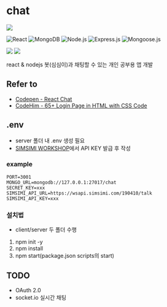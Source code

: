 # chat

<img src="https://capsule-render.vercel.app/api?type=waving&color=timeAuto&height=200&section=header&text=chat&fontSize=90" />

![React](https://img.shields.io/badge/React-18.2.0-61DAFB)
![MongoDB](https://img.shields.io/badge/MongoDB-6.0.6-47A248)
![Node.js](https://img.shields.io/badge/Node.js-18.16.0-339933)
![Express.js](https://img.shields.io/badge/Express.js-4.18.2-000000)
![Mongoose.js](https://img.shields.io/badge/Mongoose.js-7.2.2-880000)

<img src="https://img.shields.io/badge/JavaScript-F7DF1E?style=flat&amp;logo=JavaScript&amp;logoColor=white" /> <img src="https://img.shields.io/badge/MongoDB-47A248?style=flat&amp;logo=MongoDB&amp;logoColor=white" />

react & nodejs
봇(심심이)과 채팅할 수 있는 개인 공부용 앱 개발

## Refer to
- [Codepen - React Chat](https://codepen.io/swaibu/pen/OJLZjLb)
- [CodeHim - 65+ Login Page in HTML with CSS Code](https://www.codehim.com/collections/login-page-in-html-with-css-code/)

## .env
- server 폴더 내 .env 생성 필요
- [SIMSIMI WORKSHOP](https://workshop.simsimi.com/)에서 API KEY 발급 후 작성

### example
```
PORT=3001
MONGO_URL=mongodb://127.0.0.1:27017/chat
SECRET_KEY=xxx
SIMSIMI_API_URL=https://wsapi.simsimi.com/190410/talk
SIMSIMI_API_KEY=xxx
```

### 설치법
- client/server 두 폴더 수행
1. npm init -y
2. npm install
3. npm start(package.json scripts의 start)

## TODO
- OAuth 2.0
- socket.io 실시간 채팅
